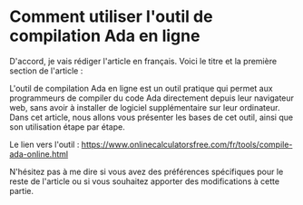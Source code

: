 Comment utiliser l'outil de compilation Ada en ligne
====================================================

D'accord, je vais rédiger l'article en français. Voici le titre et la première section de l'article :

L'outil de compilation Ada en ligne est un outil pratique qui permet aux programmeurs de compiler du code Ada directement depuis leur navigateur web, sans avoir à installer de logiciel supplémentaire sur leur ordinateur. Dans cet article, nous allons vous présenter les bases de cet outil, ainsi que son utilisation étape par étape.

Le lien vers l'outil : <https://www.onlinecalculatorsfree.com/fr/tools/compile-ada-online.html>

N'hésitez pas à me dire si vous avez des préférences spécifiques pour le reste de l'article ou si vous souhaitez apporter des modifications à cette partie.